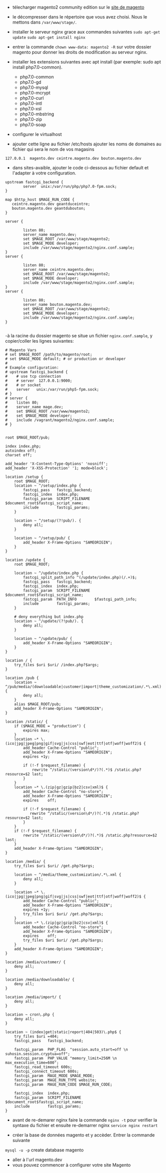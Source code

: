* télecharger magento2 community edition sur le [site de magento](https://magento.com) 
* le décompresser dans le répertoire que vous avez choisi. Nous le mettons dans `/var/www/stage/`.
* installer le serveur nginx grace aux commandes suivantes
     `sudo apt-get update`
     `sudo apt-get install nginx`
* entrer la commande `chown www-data: magento2 -R` sur votre dossier magento pour donner les droits de modification au serveur nginx. 
* installer les extensions suivantes avec apt install (par exemple: sudo apt install php7.0-common).
  -  php7.0-common
  -  php7.0-gd 
  -  php7.0-mysql
  -  php7.0-mcrypt 
  -  php7.0-curl
  -  php7.0-intl 
  -  php7.0-xsl
  -  php7.0-mbstring
  -  php7.0-zip 
  -  php7.0-soap

* configurer le virtualhost     

* ajouter cette ligne au fichier /etc/hosts ajouter les noms de domaines au fichier  qui sera le nom de vos magasins
``` 
127.0.0.1  magento.dev ceintre.magento.dev bouton.magento.dev
```
    
* dans sites-avaible, ajouter le code ci-dessous au fichier default et l'adapter à votre configuration. 
```
upstream fastcgi_backend {
        server  unix:/var/run/php/php7.0-fpm.sock;
}

map $http_host $MAGE_RUN_CODE {
   ceintre.magento.dev geantduceintre;
   bouton.magento.dev geantdubouton;
}

server {

        listen 80;
        server_name magento.dev;
        set $MAGE_ROOT /var/www/stage/magento2;
        set $MAGE_MODE developer;
        include /var/www/stage/magento2/nginx.conf.sample;
}
server {

        listen 80;
        server_name ceintre.magento.dev;
        set $MAGE_ROOT /var/www/stage/magento2;
        set $MAGE_MODE developer;
        include /var/www/stage/magento2/nginx.conf.sample;
}
server {

        listen 80;
        server_name bouton.magento.dev;
        set $MAGE_ROOT /var/www/stage/magento2;
        set $MAGE_MODE developer;
        include /var/www/stage/magento2/nginx.conf.sample;
}


```

-à la racine du dossier magento se situe un fichier `nginx.conf.sample`, y copier/coller les lignes suivantes:

```
# Magento Vars
# set $MAGE_ROOT /path/to/magento/root;
# set $MAGE_MODE default; # or production or developer
#
# Example configuration:
# upstream fastcgi_backend {
#    # use tcp connection
#    # server  127.0.0.1:9000;
#    # or socket
#    server   unix:/var/run/php5-fpm.sock;
# }
# server {
#    listen 80;
#    server_name mage.dev;
#    set $MAGE_ROOT /var/www/magento2;
#    set $MAGE_MODE developer;
#    include /vagrant/magento2/nginx.conf.sample;
# }


root $MAGE_ROOT/pub;

index index.php;
autoindex off;
charset off;

add_header 'X-Content-Type-Options' 'nosniff';
add_header 'X-XSS-Protection' '1; mode=block';

location /setup {
    root $MAGE_ROOT;
    location ~ ^/setup/index.php {
        fastcgi_pass   fastcgi_backend;
        fastcgi_index  index.php;
        fastcgi_param  SCRIPT_FILENAME  $document_root$fastcgi_script_name;
        include        fastcgi_params;
    }

    location ~ ^/setup/(?!pub/). {
        deny all;
    }

    location ~ ^/setup/pub/ {
        add_header X-Frame-Options "SAMEORIGIN";
    }
}

location /update {
    root $MAGE_ROOT;

    location ~ ^/update/index.php {
        fastcgi_split_path_info ^(/update/index.php)(/.+)$;
        fastcgi_pass   fastcgi_backend;
        fastcgi_index  index.php;
        fastcgi_param  SCRIPT_FILENAME  $document_root$fastcgi_script_name;
        fastcgi_param  PATH_INFO        $fastcgi_path_info;
        include        fastcgi_params;
    }

    # deny everything but index.php
    location ~ ^/update/(?!pub/). {
        deny all;
    }

    location ~ ^/update/pub/ {
        add_header X-Frame-Options "SAMEORIGIN";
    }
}

location / {
    try_files $uri $uri/ /index.php?$args;
}

location /pub {
    location ~ ^/pub/media/(downloadable|customer|import|theme_customization/.*\.xml) {
        deny all;
    }
    alias $MAGE_ROOT/pub;
    add_header X-Frame-Options "SAMEORIGIN";
}

location /static/ {
    if ($MAGE_MODE = "production") {
        expires max;
    }
    location ~* \.(ico|jpg|jpeg|png|gif|svg|js|css|swf|eot|ttf|otf|woff|woff2)$ {
        add_header Cache-Control "public";
        add_header X-Frame-Options "SAMEORIGIN";
        expires +1y;

        if (!-f $request_filename) {
            rewrite ^/static/(version\d*/)?(.*)$ /static.php?resource=$2 last;
        }
    }
    location ~* \.(zip|gz|gzip|bz2|csv|xml)$ {
        add_header Cache-Control "no-store";
        add_header X-Frame-Options "SAMEORIGIN";
        expires    off;

        if (!-f $request_filename) {
           rewrite ^/static/(version\d*/)?(.*)$ /static.php?resource=$2 last;
        }
    }
    if (!-f $request_filename) {
        rewrite ^/static/(version\d*/)?(.*)$ /static.php?resource=$2 last;
    }
    add_header X-Frame-Options "SAMEORIGIN";
}

location /media/ {
    try_files $uri $uri/ /get.php?$args;

    location ~ ^/media/theme_customization/.*\.xml {
        deny all;
    }

    location ~* \.(ico|jpg|jpeg|png|gif|svg|js|css|swf|eot|ttf|otf|woff|woff2)$ {
        add_header Cache-Control "public";
        add_header X-Frame-Options "SAMEORIGIN";
        expires +1y;
        try_files $uri $uri/ /get.php?$args;
    }
    location ~* \.(zip|gz|gzip|bz2|csv|xml)$ {
        add_header Cache-Control "no-store";
        add_header X-Frame-Options "SAMEORIGIN";
        expires    off;
        try_files $uri $uri/ /get.php?$args;
    }
    add_header X-Frame-Options "SAMEORIGIN";
}

location /media/customer/ {
    deny all;
}

location /media/downloadable/ {
    deny all;
}

location /media/import/ {
    deny all;
}

location ~ cron\.php {
    deny all;
}

location ~ (index|get|static|report|404|503)\.php$ {
    try_files $uri =404;
    fastcgi_pass   fastcgi_backend;

    fastcgi_param  PHP_FLAG  "session.auto_start=off \n suhosin.session.cryptua=off";
    fastcgi_param  PHP_VALUE "memory_limit=256M \n max_execution_time=600";
    fastcgi_read_timeout 600s;
    fastcgi_connect_timeout 600s;
    fastcgi_param  MAGE_MODE $MAGE_MODE;
    fastcgi_param  MAGE_RUN_TYPE website;
    fastcgi_param  MAGE_RUN_CODE $MAGE_RUN_CODE;

    fastcgi_index  index.php;
    fastcgi_param  SCRIPT_FILENAME  $document_root$fastcgi_script_name;
    include        fastcgi_params;
}
```


* avant de re-demarer nginx faire la commande `nginx -t` pour verifier la syntaxe du fichier et ensuite re-demarrer nginx `service nginx restart`


* créer la base de données magento et y accèder. Entrer la commande suivante 

`mysql -u -p`
create database magento 

* aller à l'url magento.dev
* vous pouvez commencer à configurer votre site Magento 





 